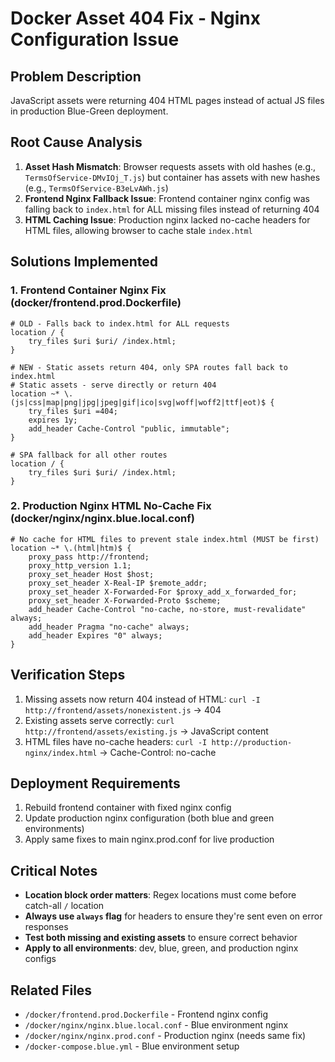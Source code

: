 # Docker Asset 404 Fix - Nginx Configuration Issue

## Problem Description

JavaScript assets were returning 404 HTML pages instead of actual JS files in production Blue-Green deployment.

## Root Cause Analysis

1. **Asset Hash Mismatch**: Browser requests assets with old hashes (e.g., `TermsOfService-DMvIOj_T.js`) but container has assets with new hashes (e.g., `TermsOfService-B3eLvAWh.js`)
2. **Frontend Nginx Fallback Issue**: Frontend container nginx config was falling back to `index.html` for ALL missing files instead of returning 404
3. **HTML Caching Issue**: Production nginx lacked no-cache headers for HTML files, allowing browser to cache stale `index.html`

## Solutions Implemented

### 1. Frontend Container Nginx Fix (docker/frontend.prod.Dockerfile)

```nginx
# OLD - Falls back to index.html for ALL requests
location / {
    try_files $uri $uri/ /index.html;
}

# NEW - Static assets return 404, only SPA routes fall back to index.html
# Static assets - serve directly or return 404
location ~* \.(js|css|map|png|jpg|jpeg|gif|ico|svg|woff|woff2|ttf|eot)$ {
    try_files $uri =404;
    expires 1y;
    add_header Cache-Control "public, immutable";
}

# SPA fallback for all other routes
location / {
    try_files $uri $uri/ /index.html;
}
```

### 2. Production Nginx HTML No-Cache Fix (docker/nginx/nginx.blue.local.conf)

```nginx
# No cache for HTML files to prevent stale index.html (MUST be first)
location ~* \.(html|htm)$ {
    proxy_pass http://frontend;
    proxy_http_version 1.1;
    proxy_set_header Host $host;
    proxy_set_header X-Real-IP $remote_addr;
    proxy_set_header X-Forwarded-For $proxy_add_x_forwarded_for;
    proxy_set_header X-Forwarded-Proto $scheme;
    add_header Cache-Control "no-cache, no-store, must-revalidate" always;
    add_header Pragma "no-cache" always;
    add_header Expires "0" always;
}
```

## Verification Steps

1. Missing assets now return 404 instead of HTML: `curl -I http://frontend/assets/nonexistent.js` → 404
2. Existing assets serve correctly: `curl http://frontend/assets/existing.js` → JavaScript content
3. HTML files have no-cache headers: `curl -I http://production-nginx/index.html` → Cache-Control: no-cache

## Deployment Requirements

1. Rebuild frontend container with fixed nginx config
2. Update production nginx configuration (both blue and green environments)
3. Apply same fixes to main nginx.prod.conf for live production

## Critical Notes

- **Location block order matters**: Regex locations must come before catch-all `/` location
- **Always use `always` flag** for headers to ensure they're sent even on error responses
- **Test both missing and existing assets** to ensure correct behavior
- **Apply to all environments**: dev, blue, green, and production nginx configs

## Related Files

- `/docker/frontend.prod.Dockerfile` - Frontend nginx config
- `/docker/nginx/nginx.blue.local.conf` - Blue environment nginx
- `/docker/nginx/nginx.prod.conf` - Production nginx (needs same fix)
- `/docker-compose.blue.yml` - Blue environment setup
